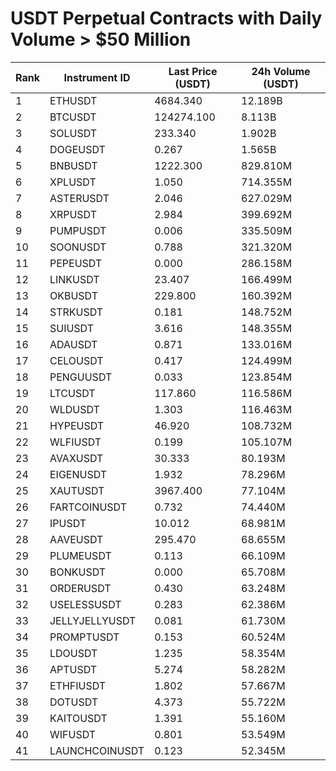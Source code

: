 # USDT Perpetual Contracts with Daily Volume > $50 Million

| Rank | Instrument ID | Last Price (USDT) | 24h Volume (USDT) |
|------|---------------|-------------------|-------------------|
| 1 | ETHUSDT | 4684.340 | 12.189B |
| 2 | BTCUSDT | 124274.100 | 8.113B |
| 3 | SOLUSDT | 233.340 | 1.902B |
| 4 | DOGEUSDT | 0.267 | 1.565B |
| 5 | BNBUSDT | 1222.300 | 829.810M |
| 6 | XPLUSDT | 1.050 | 714.355M |
| 7 | ASTERUSDT | 2.046 | 627.029M |
| 8 | XRPUSDT | 2.984 | 399.692M |
| 9 | PUMPUSDT | 0.006 | 335.509M |
| 10 | SOONUSDT | 0.788 | 321.320M |
| 11 | PEPEUSDT | 0.000 | 286.158M |
| 12 | LINKUSDT | 23.407 | 166.499M |
| 13 | OKBUSDT | 229.800 | 160.392M |
| 14 | STRKUSDT | 0.181 | 148.752M |
| 15 | SUIUSDT | 3.616 | 148.355M |
| 16 | ADAUSDT | 0.871 | 133.016M |
| 17 | CELOUSDT | 0.417 | 124.499M |
| 18 | PENGUUSDT | 0.033 | 123.854M |
| 19 | LTCUSDT | 117.860 | 116.586M |
| 20 | WLDUSDT | 1.303 | 116.463M |
| 21 | HYPEUSDT | 46.920 | 108.732M |
| 22 | WLFIUSDT | 0.199 | 105.107M |
| 23 | AVAXUSDT | 30.333 | 80.193M |
| 24 | EIGENUSDT | 1.932 | 78.296M |
| 25 | XAUTUSDT | 3967.400 | 77.104M |
| 26 | FARTCOINUSDT | 0.732 | 74.440M |
| 27 | IPUSDT | 10.012 | 68.981M |
| 28 | AAVEUSDT | 295.470 | 68.655M |
| 29 | PLUMEUSDT | 0.113 | 66.109M |
| 30 | BONKUSDT | 0.000 | 65.708M |
| 31 | ORDERUSDT | 0.430 | 63.248M |
| 32 | USELESSUSDT | 0.283 | 62.386M |
| 33 | JELLYJELLYUSDT | 0.081 | 61.730M |
| 34 | PROMPTUSDT | 0.153 | 60.524M |
| 35 | LDOUSDT | 1.235 | 58.354M |
| 36 | APTUSDT | 5.274 | 58.282M |
| 37 | ETHFIUSDT | 1.802 | 57.667M |
| 38 | DOTUSDT | 4.373 | 55.722M |
| 39 | KAITOUSDT | 1.391 | 55.160M |
| 40 | WIFUSDT | 0.801 | 53.549M |
| 41 | LAUNCHCOINUSDT | 0.123 | 52.345M |
